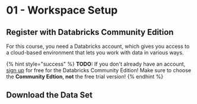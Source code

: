 # 01 - Workspace Setup

## Register with Databricks Community Edition

For this course, you need a Databricks account, which gives you access to a cloud-based environment that lets you work with data in various ways.

{% hint style="success" %}
**TODO:** If you don't already have an account, [sign up](https://databricks.com/try-databricks) for free for the Databricks Community Edition! Make sure to choose the **Community Edtion**, **not** the free trial version!
{% endhint %}

## Download the Data Set

